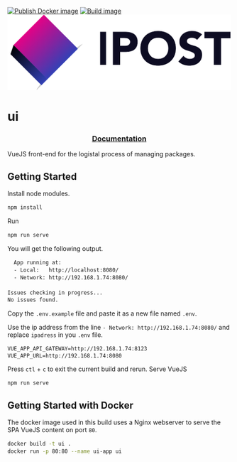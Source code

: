 [![Publish Docker image](https://github.com/FIPost/ui/actions/workflows/docker-publish.yml/badge.svg)](https://github.com/FIPost/ui/actions/workflows/docker-publish.yml)
[![Build image](https://github.com/FIPost/ui/actions/workflows/build.yml/badge.svg)](https://github.com/FIPost/ui/actions/workflows/build.yml)
![ipost-logo](https://github.com/FIPost/docs/blob/master/assets/logo-name.png?raw=true)

# ui
<h3 align="center">
  <a href="https://github.com/FIPost/docs">Documentation</a>
</h3>

VueJS front-end for the logistal process of managing packages.

## Getting Started
Install node modules.
```zsh
npm install
```

Run 
```sh
npm run serve
```

You will get the following output.
```sh
  App running at:
  - Local:   http://localhost:8080/ 
  - Network: http://192.168.1.74:8080/

Issues checking in progress...
No issues found.
```

Copy the `.env.example` file and paste it as a new file named `.env`.

Use the ip address from the line `- Network: http://192.168.1.74:8080/` and replace `ipadress` in you `.env` file.

```env
VUE_APP_API_GATEWAY=http://192.168.1.74:8123
VUE_APP_URL=http://192.168.1.74:8080
```

Press `ctl` + `c` to exit the current build and rerun.
Serve VueJS
```zsh
npm run serve
```

## Getting Started with Docker
The docker image used in this build uses a Nginx webserver to serve the SPA VueJS content on port `80`.

```zsh
docker build -t ui .
docker run -p 80:80 --name ui-app ui
```
